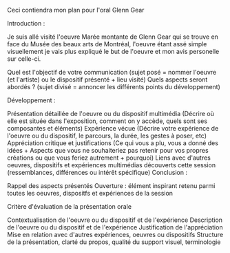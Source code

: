 Ceci contiendra mon plan pour l'oral Glenn Gear

Introduction :

Je suis allé visité l'oeuvre Marée montante de Glenn Gear qui se trouve en face du Musée des beaux arts de Montréal, l'oeuvre étant assé simple visuellement je vais plus expliqué le but de l'oeuvre et mon avis personelle sur celle-ci.

 Quel est l'objectif de votre communication (sujet posé = nommer l'oeuvre (et l'artiste) ou le dispositif présenté + lieu visité)
 Quels aspects seront abordés ? (sujet divisé = annoncer les différents points du développement)
 
Développement :




 Présentation détaillée de l'oeuvre ou du dispositif multimédia (Décrire où elle est située dans l'exposition, comment on y accède, quels sont ses composantes et éléments)
 Expérience vécue (Décrire votre expérience de l'oeuvre ou du dispositif, le parcours, la durée, les gestes à poser, etc)
 Appréciation critique et justifications (Ce qui vous a plu, vous a donné des idées + Aspects que vous ne souhaiteriez pas retenir pour vos propres créations ou que vous feriez autrement + pourquoi)
 Liens avec d'autres oeuvres, dispositifs et expériences multimédias découverts cette session (ressemblances, différences ou intérêt spécifique)
Conclusion :

 Rappel des aspects présentés
 Ouverture : élément inspirant retenu parmi toutes les oeuvres, dispositfs et expériences de la session


 Critère d'évaluation de la présentation orale

Contextualisation de l'oeuvre ou du dispositif et de l'expérience
Description de l'oeuvre ou du dispositif et de l'expérience
Justification de l'appréciation
Mise en relation avec d'autres expériences, oeuvres ou dispositifs
Structure de la présentation, clarté du propos, qualité du support visuel, terminologie
